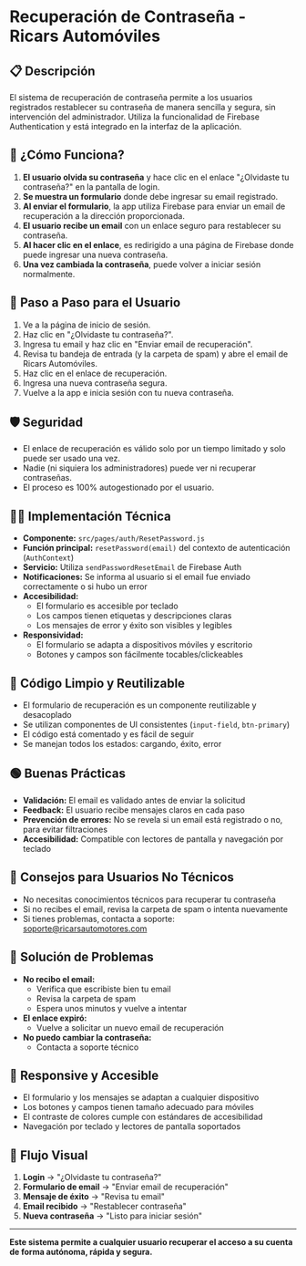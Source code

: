 # Recuperación de Contraseña - Ricars Automóviles

## 📋 Descripción

El sistema de recuperación de contraseña permite a los usuarios registrados restablecer su contraseña de manera sencilla y segura, sin intervención del administrador. Utiliza la funcionalidad de Firebase Authentication y está integrado en la interfaz de la aplicación.

## 🚀 ¿Cómo Funciona?

1. **El usuario olvida su contraseña** y hace clic en el enlace "¿Olvidaste tu contraseña?" en la pantalla de login.
2. **Se muestra un formulario** donde debe ingresar su email registrado.
3. **Al enviar el formulario**, la app utiliza Firebase para enviar un email de recuperación a la dirección proporcionada.
4. **El usuario recibe un email** con un enlace seguro para restablecer su contraseña.
5. **Al hacer clic en el enlace**, es redirigido a una página de Firebase donde puede ingresar una nueva contraseña.
6. **Una vez cambiada la contraseña**, puede volver a iniciar sesión normalmente.

## 📝 Paso a Paso para el Usuario

1. Ve a la página de inicio de sesión.
2. Haz clic en "¿Olvidaste tu contraseña?".
3. Ingresa tu email y haz clic en "Enviar email de recuperación".
4. Revisa tu bandeja de entrada (y la carpeta de spam) y abre el email de Ricars Automóviles.
5. Haz clic en el enlace de recuperación.
6. Ingresa una nueva contraseña segura.
7. Vuelve a la app e inicia sesión con tu nueva contraseña.

## 🛡️ Seguridad

- El enlace de recuperación es válido solo por un tiempo limitado y solo puede ser usado una vez.
- Nadie (ni siquiera los administradores) puede ver ni recuperar contraseñas.
- El proceso es 100% autogestionado por el usuario.

## 🧑‍💻 Implementación Técnica

- **Componente:** `src/pages/auth/ResetPassword.js`
- **Función principal:** `resetPassword(email)` del contexto de autenticación (`AuthContext`)
- **Servicio:** Utiliza `sendPasswordResetEmail` de Firebase Auth
- **Notificaciones:** Se informa al usuario si el email fue enviado correctamente o si hubo un error
- **Accesibilidad:**
  - El formulario es accesible por teclado
  - Los campos tienen etiquetas y descripciones claras
  - Los mensajes de error y éxito son visibles y legibles
- **Responsividad:**
  - El formulario se adapta a dispositivos móviles y escritorio
  - Botones y campos son fácilmente tocables/clickeables

## 🧩 Código Limpio y Reutilizable

- El formulario de recuperación es un componente reutilizable y desacoplado
- Se utilizan componentes de UI consistentes (`input-field`, `btn-primary`)
- El código está comentado y es fácil de seguir
- Se manejan todos los estados: cargando, éxito, error

## 🟢 Buenas Prácticas

- **Validación:** El email es validado antes de enviar la solicitud
- **Feedback:** El usuario recibe mensajes claros en cada paso
- **Prevención de errores:** No se revela si un email está registrado o no, para evitar filtraciones
- **Accesibilidad:** Compatible con lectores de pantalla y navegación por teclado

## 🧠 Consejos para Usuarios No Técnicos

- No necesitas conocimientos técnicos para recuperar tu contraseña
- Si no recibes el email, revisa la carpeta de spam o intenta nuevamente
- Si tienes problemas, contacta a soporte: soporte@ricarsautomotores.com

## 🐛 Solución de Problemas

- **No recibo el email:**
  - Verifica que escribiste bien tu email
  - Revisa la carpeta de spam
  - Espera unos minutos y vuelve a intentar
- **El enlace expiró:**
  - Vuelve a solicitar un nuevo email de recuperación
- **No puedo cambiar la contraseña:**
  - Contacta a soporte técnico

## 📱 Responsive y Accesible

- El formulario y los mensajes se adaptan a cualquier dispositivo
- Los botones y campos tienen tamaño adecuado para móviles
- El contraste de colores cumple con estándares de accesibilidad
- Navegación por teclado y lectores de pantalla soportados

## 🔄 Flujo Visual

1. **Login** → "¿Olvidaste tu contraseña?"
2. **Formulario de email** → "Enviar email de recuperación"
3. **Mensaje de éxito** → "Revisa tu email"
4. **Email recibido** → "Restablecer contraseña"
5. **Nueva contraseña** → "Listo para iniciar sesión"

---

**Este sistema permite a cualquier usuario recuperar el acceso a su cuenta de forma autónoma, rápida y segura.**
